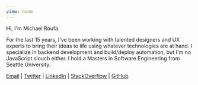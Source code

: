 ```yaml
---
view: none
---
```


Hi, I'm Michael Roufa.

For the last 15 years, I've been working with talented designers and UX experts to bring their ideas to life using whatever technologies are at hand. I specialize in backend development and build/deploy automation, but I'm no JavaScript slouch either. I hold a Masters in Software Engineering from Seattle University.

[Email][1] | [Twitter][2] | [LinkedIn][3] | [StackOverflow][4] | [GitHub][5]

[1]: mailto:mike@roufa.com
[2]: https://twitter.com/roufamatic
[3]: http://www.linkedin.com/in/michaelroufa
[4]: http://stackoverflow.com/users/197860/roufamatic
[5]: https://github.com/roufamatic
